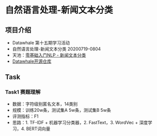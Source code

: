 # 自然语言处理-新闻文本分类
## 项目介绍
* Datawhale 第十五期学习活动
* 自然语言处理-新闻文本分类 20200719-0804
* 天池：[零基础入门NLP - 新闻文本分类](https://tianchi.aliyun.com/competition/entrance/531810/introduction?spm=5176.12281973.1005.1.3dd52448Ml2gGv)
* [Datawhale开源仓库](https://github.com/datawhalechina/team-learning-nlp/tree/master/NewsTextClassification)

## Task
### Task1 赛题理解
* 数据：字符级别匿名文本，14类别
* 规模：训练20w条，测试集A 5w条，测试集B 5w条
* 评测指标：F1
* 思路：1. TF-IDF + 机器学习分类器，2. FastText，3. WordVec + 深度学习，4. BERT词向量

### 
